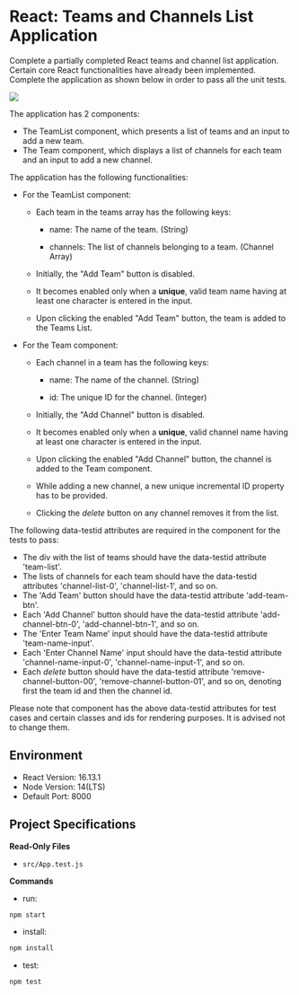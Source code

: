 # React: Teams and Channels List Application

Complete a partially completed React teams and channel list application. Certain core React functionalities have already been implemented. Complete the application as shown below in order to pass all the unit tests.

![](https://hrcdn.net/s3_pub/istreet-assets/u0qgNojkcOna3LQygHy6Iw/teams-and-channels.gif)

The application has 2 components:

- The TeamList component, which presents a list of teams and an input to add a new team.
- The Team component, which displays a list of channels for each team and an input to add a new channel.

The application has the following functionalities:

- For the TeamList component:

  - Each team in the teams array has the following keys:

    - name: The name of the team. (String)

    - channels: The list of channels belonging to a team. (Channel Array)

  - Initially, the "Add Team" button is disabled.
  - It becomes enabled only when a **unique**, valid team name having at least one character is entered in the input.
  - Upon clicking the enabled "Add Team" button, the team is added to the Teams List.

- For the Team component:

  - Each channel in a team has the following keys:

    - name: The name of the channel. (String)

    - id: The unique ID for the channel. (Integer)

  - Initially, the "Add Channel" button is disabled.
  - It becomes enabled only when a **unique**, valid channel name having at least one character is entered in the input.
  - Upon clicking the enabled "Add Channel" button, the channel is added to the Team component.
  - While adding a new channel, a new unique incremental ID property has to be provided.
  - Clicking the _delete_ button on any channel removes it from the list.

The following data-testid attributes are required in the component for the tests to pass:

- The div with the list of teams should have the data-testid attribute 'team-list'.
- The lists of channels for each team should have the data-testid attributes 'channel-list-0', 'channel-list-1', and so on.
- The 'Add Team' button should have the data-testid attribute 'add-team-btn'.
- Each 'Add Channel' button should have the data-testid attribute 'add-channel-btn-0', 'add-channel-btn-1', and so on.
- The 'Enter Team Name' input should have the data-testid attribute 'team-name-input'.
- Each 'Enter Channel Name' input should have the data-testid attribute 'channel-name-input-0', 'channel-name-input-1', and so on.
- Each _delete_ button should have the data-testid attribute 'remove-channel-button-00', 'remove-channel-button-01', and so on, denoting first the team id and then the channel id.

Please note that component has the above data-testid attributes for test cases and certain classes and ids for rendering purposes. It is advised not to change them.

## Environment

- React Version: 16.13.1
- Node Version: 14(LTS)
- Default Port: 8000

## Project Specifications

**Read-Only Files**

- `src/App.test.js`

**Commands**

- run:

```bash
npm start
```

- install:

```bash
npm install
```

- test:

```bash
npm test
```
